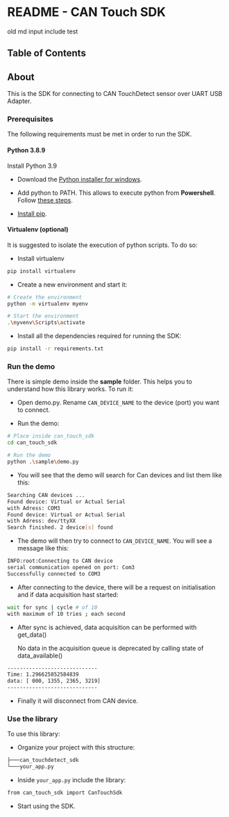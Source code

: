 # README - CAN Touch SDK

old md input include test

## Table of Contents

## About

This is the SDK for connecting to CAN TouchDetect sensor over UART USB Adapter.

### Prerequisites

The following requirements must be met in order to run the SDK.

#### Python 3.8.9

Install Python 3.9


* Download the [Python installer for windows](https://www.python.org/downloads/release/python-389/).


* Add python to PATH. This allows to execute python from **Powershell**. Follow [these steps](https://datatofish.com/add-python-to-windows-path/).


* [Install pip](https://phoenixnap.com/kb/install-pip-windows).

#### Virtualenv (optional)

It is suggested to isolate the execution of python scripts. To do so:


* Install virtualenv

```bash
pip install virtualenv
```


* Create a new environment and start it:

```bash
# Create the environment
python -m virtualenv myenv

# Start the environment
.\myvenv\Scripts\activate
```


* Install all the dependencies required for running the SDK:

```bash
pip install -r requirements.txt
```

### Run the demo

There is simple demo inside the **sample** folder. This helps you to understand how this library works. To run it:


* Open demo.py. Rename `CAN_DEVICE_NAME` to the device (port) you want to connect.


* Run the demo:

```bash
# Place inside can_touch_sdk
cd can_touch_sdk

# Run the demo
python .\sample\demo.py
```


* You will see that the demo will search for Can devices and list them like this:

```bash
Searching CAN devices ...
Found device: Virtual or Actual Serial
with Adress: COM3
Found device: Virtual or Actual Serial
with Adress: dev/ttyXX
Search finished. 2 device[s] found
```


* The demo will then try to connect to `CAN_DEVICE_NAME`. You will see a message like this:

```bash
INFO:root:Connecting to CAN device
serial communication opened on port: Com3
Successfully connected to COM3
```


* After connecting to the device, there will be a request on initialisation and if data acquisition hast started:

```bash
wait for sync | cycle # of 10
with maximum of 10 tries ; each second
```


* After sync is achieved, data acquisition can be performed with get_data()

    No data in the acquisition queue is deprecated by calling state of data_available()

```bash
-----------------------------
Time: 1.296625852584839
data: [ 000, 1355, 2365, 3219]
-----------------------------
```


* Finally it will disconnect from CAN device.

### Use the library

To use this library:


* Organize your project with this structure:

```bash
├───can_touchdetect_sdk
└───your_app.py
```


* Inside `your_app.py` include the library:

```bash
from can_touch_sdk import CanTouchSdk
```


* Start using the SDK.
